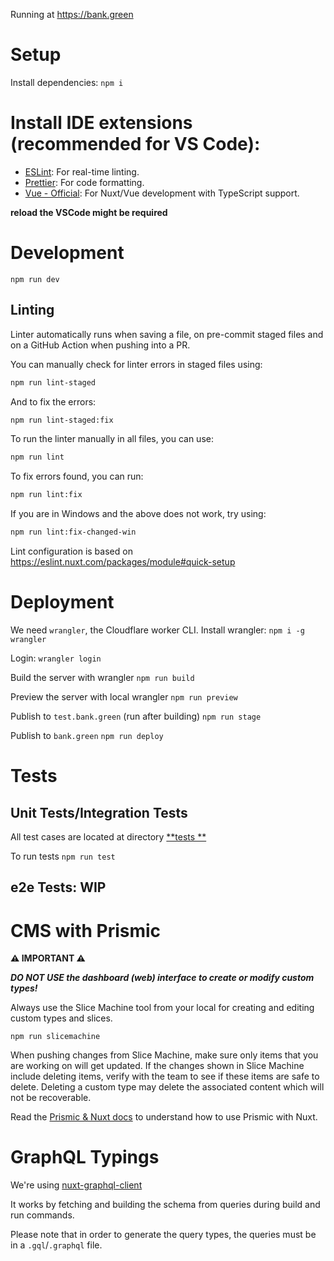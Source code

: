 Running at https://bank.green

# Setup

Install dependencies:
`npm i`

# Install IDE extensions (recommended for VS Code):

- [ESLint](https://marketplace.visualstudio.com/items?itemName=dbaeumer.vscode-eslint): For real-time linting.
- [Prettier](https://marketplace.visualstudio.com/items?itemName=esbenp.prettier-vscode): For code formatting.
- [Vue - Official](https://marketplace.visualstudio.com/items?itemName=Vue.volar): For Nuxt/Vue development with TypeScript support.

**reload the VSCode might be required**

# Development

`npm run dev`

## Linting

Linter automatically runs when saving a file, on pre-commit staged files and on a GitHub Action when pushing into a PR.

You can manually check for linter errors in staged files using:

```bash
npm run lint-staged
```

And to fix the errors:

```bash
npm run lint-staged:fix
```

To run the linter manually in all files, you can use:

```bash
npm run lint
```

To fix errors found, you can run:

```bash
npm run lint:fix
```

If you are in Windows and the above does not work, try using:

```bash
npm run lint:fix-changed-win
```

Lint configuration is based on https://eslint.nuxt.com/packages/module#quick-setup

# Deployment

We need `wrangler`, the Cloudflare worker CLI.
Install wrangler:
`npm i -g wrangler`

Login:
`wrangler login`

Build the server with wrangler
`npm run build`

Preview the server with local wrangler
`npm run preview`

Publish to `test.bank.green` (run after building)
`npm run stage`

Publish to `bank.green`
`npm run deploy`

# Tests

## Unit Tests/Integration Tests

All test cases are located at directory [**tests **](__tests__)

To run tests
`npm run test`

## e2e Tests: WIP

# CMS with Prismic

**:warning: IMPORTANT :warning:**

**_DO NOT USE the dashboard (web) interface to create or modify custom types!_**

Always use the Slice Machine tool from your local for creating and editing custom types and slices.

`npm run slicemachine`

When pushing changes from Slice Machine, make sure only items that you are working on will get updated. If the changes shown in Slice Machine include deleting items, verify with the team to see if these items are safe to delete. Deleting a custom type may delete the associated content which will not be recoverable.

Read the [Prismic & Nuxt docs](https://prismic.io/docs/nuxt) to understand how to use Prismic with Nuxt.

# GraphQL Typings

We're using [nuxt-graphql-client](https://nuxt-graphql-client.web.app/)

It works by fetching and building the schema from queries during build and run commands.

Please note that in order to generate the query types, the queries must be in a `.gql`/`.graphql` file.
